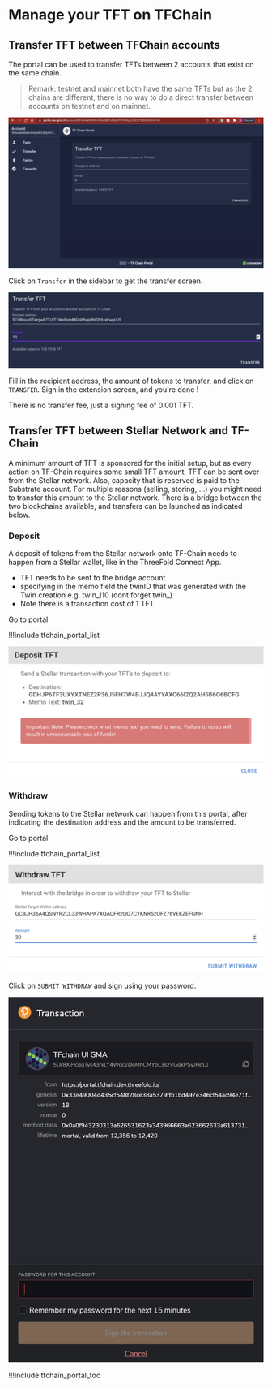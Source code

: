 # Manage your TFT on TFChain

## Transfer TFT between TFChain accounts

The portal can be used to transfer TFTs between 2 accounts that exist on the same chain. 

> Remark: testnet and mainnet both have the same TFTs but as the 2 chains are different, there is no way to do a direct transfer between accounts on testnet and on mainnet. 

![](img/grid3_portal_transfer.png ':size=600')

Click on `Transfer` in the sidebar to get the transfer screen. 

![](img/grid3_portal_transfer_detail.png ':size=300')

Fill in the recipient address, the amount of tokens to transfer, and click on `TRANSFER`. Sign in the extension screen, and you're done ! 

There is no transfer fee, just a signing fee of 0.001 TFT. 

## Transfer TFT between Stellar Network and TF-Chain

A minimum amount of TFT is sponsored for the initial setup, but as every action on TF-Chain requires some small TFT amount, TFT can be sent over from the Stellar network. 
Also, capacity that is reserved is paid to the Substrate account. For multiple reasons (selling, storing, ...) you might need to transfer this amount to the Stellar network. There is a bridge between the two blockchains available, and transfers can be launched as indicated below. 

### Deposit

A deposit of tokens from the Stellar network onto TF-Chain needs to happen from a Stellar wallet, like in the ThreeFold Connect App. 

- TFT needs to be sent to the bridge account 
- specifying in the memo field the twinID that was generated with the Twin creation e.g. twin_110 (dont forget twin_)
- Note there is a transaction cost of 1 TFT.

Go to portal

!!!include:tfchain_portal_list

![](img/grid3_portal_deposit_tft.png ':size=400')

### Withdraw 

Sending tokens to the Stellar network can happen from this portal, after indicating the destination address and the amount to be transferred. 

Go to portal

!!!include:tfchain_portal_list

![](img/grid3_portal_withdraw_tft.png ':size=400')

Click on `SUBMIT WITHDRAW` and sign using your password. 

![](img/grid3_portal_transaction_sign.png ':size=400')

!!!include:tfchain_portal_toc

